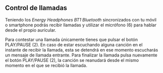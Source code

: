 ## Control de llamadas

Teniendo los *Energy Headphones BT1 Bluetooth* sincronizados con tu móvil o smartphone podrás recibir llamadas y utilizar el micrófono (6) para hablar desde el propio auricular.

Para contestar una llamada únicamente tienes que pulsar el botón PLAY/PAUSE (2). En caso de estar escuchando alguna canción en el instante de recibir la llamada, esta se detendrá en ese momento escucharás un mensaje de llamada entrante.
Para finalizar la llamada pulsa nuevamente el botón PLAY/PAUSE (2), la canción se reanudará desde el mismo momento en el que se recibió la llamada.


